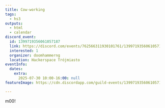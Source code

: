 ```yaml
---
title: Cow-working
tags:
  - hs3
outputs:
  - html
  - calendar
discord_event:
  id: 1399719356061057187
  link: https://discord.com/events/762566311930101761/1399719356061057187
  interested: 1
  organizer: doomhammerng
  location: Hackerspace Trójmiasto
eventInfo:
  dates:
    extra:
      2025-07-30 10:00-16:00: null
featureImage: https://cdn.discordapp.com/guild-events/1399719356061057187/5f3e9b76f319c967232194625095b629.png?size=1024

---
```


m00!
